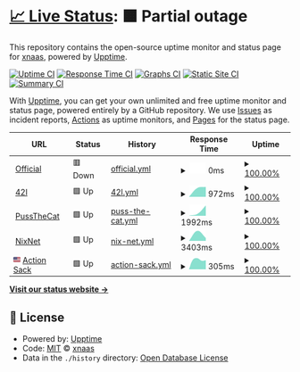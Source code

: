 # [📈 Live Status](https://xnaas.github.io/nitter-instances): <!--live status--> **🟧 Partial outage**

This repository contains the open-source uptime monitor and status page for [xnaas](https://xnaas.info/), powered by [Upptime](https://github.com/upptime/upptime).

[![Uptime CI](https://github.com/xnaas/nitter-instances/workflows/Uptime%20CI/badge.svg)](https://github.com/upptime/upptime/actions?query=workflow%3A%22Uptime+CI%22)
[![Response Time CI](https://github.com/xnaas/nitter-instances/workflows/Response%20Time%20CI/badge.svg)](https://github.com/upptime/upptime/actions?query=workflow%3A%22Response+Time+CI%22)
[![Graphs CI](https://github.com/xnaas/nitter-instances/workflows/Graphs%20CI/badge.svg)](https://github.com/upptime/upptime/actions?query=workflow%3A%22Graphs+CI%22)
[![Static Site CI](https://github.com/xnaas/nitter-instances/workflows/Static%20Site%20CI/badge.svg)](https://github.com/upptime/upptime/actions?query=workflow%3A%22Static+Site+CI%22)
[![Summary CI](https://github.com/xnaas/nitter-instances/workflows/Summary%20CI/badge.svg)](https://github.com/upptime/upptime/actions?query=workflow%3A%22Summary+CI%22)

With [Upptime](https://upptime.js.org), you can get your own unlimited and free uptime monitor and status page, powered entirely by a GitHub repository. We use [Issues](https://github.com/xnaas/nitter-instances/issues) as incident reports, [Actions](https://github.com/xnaas/nitter-instances/actions) as uptime monitors, and [Pages](https://xnaas.github.io/nitter-instances) for the status page.

<!--start: status pages-->
<!-- This summary is generated by Upptime (https://github.com/upptime/upptime) -->
<!-- Do not edit this manually, your changes will be overwritten -->
<!-- prettier-ignore -->
| URL | Status | History | Response Time | Uptime |
| --- | ------ | ------- | ------------- | ------ |
| <img alt="" src="https://favicons.githubusercontent.com/nitter.net" height="13"> [Official](https://nitter.net) | 🟥 Down | [official.yml](https://github.com/xnaas/nitter-instances/commits/HEAD/history/official.yml) | <details><summary><img alt="Response time graph" src="./graphs/official/response-time-week.png" height="20"> 0ms</summary><br><a href="https://xnaas.github.io/nitter-instances/history/official"><img alt="Response time 0" src="https://img.shields.io/endpoint?url=https%3A%2F%2Fraw.githubusercontent.com%2Fxnaas%2Fnitter-instances%2FHEAD%2Fapi%2Fofficial%2Fresponse-time.json"></a><br><a href="https://xnaas.github.io/nitter-instances/history/official"><img alt="24-hour response time 0" src="https://img.shields.io/endpoint?url=https%3A%2F%2Fraw.githubusercontent.com%2Fxnaas%2Fnitter-instances%2FHEAD%2Fapi%2Fofficial%2Fresponse-time-day.json"></a><br><a href="https://xnaas.github.io/nitter-instances/history/official"><img alt="7-day response time 0" src="https://img.shields.io/endpoint?url=https%3A%2F%2Fraw.githubusercontent.com%2Fxnaas%2Fnitter-instances%2FHEAD%2Fapi%2Fofficial%2Fresponse-time-week.json"></a><br><a href="https://xnaas.github.io/nitter-instances/history/official"><img alt="30-day response time 0" src="https://img.shields.io/endpoint?url=https%3A%2F%2Fraw.githubusercontent.com%2Fxnaas%2Fnitter-instances%2FHEAD%2Fapi%2Fofficial%2Fresponse-time-month.json"></a><br><a href="https://xnaas.github.io/nitter-instances/history/official"><img alt="1-year response time 0" src="https://img.shields.io/endpoint?url=https%3A%2F%2Fraw.githubusercontent.com%2Fxnaas%2Fnitter-instances%2FHEAD%2Fapi%2Fofficial%2Fresponse-time-year.json"></a></details> | <details><summary><a href="https://xnaas.github.io/nitter-instances/history/official">100.00%</a></summary><a href="https://xnaas.github.io/nitter-instances/history/official"><img alt="All-time uptime 100.00%" src="https://img.shields.io/endpoint?url=https%3A%2F%2Fraw.githubusercontent.com%2Fxnaas%2Fnitter-instances%2FHEAD%2Fapi%2Fofficial%2Fuptime.json"></a><br><a href="https://xnaas.github.io/nitter-instances/history/official"><img alt="24-hour uptime 100.00%" src="https://img.shields.io/endpoint?url=https%3A%2F%2Fraw.githubusercontent.com%2Fxnaas%2Fnitter-instances%2FHEAD%2Fapi%2Fofficial%2Fuptime-day.json"></a><br><a href="https://xnaas.github.io/nitter-instances/history/official"><img alt="7-day uptime 100.00%" src="https://img.shields.io/endpoint?url=https%3A%2F%2Fraw.githubusercontent.com%2Fxnaas%2Fnitter-instances%2FHEAD%2Fapi%2Fofficial%2Fuptime-week.json"></a><br><a href="https://xnaas.github.io/nitter-instances/history/official"><img alt="30-day uptime 100.00%" src="https://img.shields.io/endpoint?url=https%3A%2F%2Fraw.githubusercontent.com%2Fxnaas%2Fnitter-instances%2FHEAD%2Fapi%2Fofficial%2Fuptime-month.json"></a><br><a href="https://xnaas.github.io/nitter-instances/history/official"><img alt="1-year uptime 100.00%" src="https://img.shields.io/endpoint?url=https%3A%2F%2Fraw.githubusercontent.com%2Fxnaas%2Fnitter-instances%2FHEAD%2Fapi%2Fofficial%2Fuptime-year.json"></a></details>
| <img alt="" src="https://favicons.githubusercontent.com/nitter.42l.fr" height="13"> [42l](https://nitter.42l.fr) | 🟩 Up | [42l.yml](https://github.com/xnaas/nitter-instances/commits/HEAD/history/42l.yml) | <details><summary><img alt="Response time graph" src="./graphs/42l/response-time-week.png" height="20"> 972ms</summary><br><a href="https://xnaas.github.io/nitter-instances/history/42l"><img alt="Response time 972" src="https://img.shields.io/endpoint?url=https%3A%2F%2Fraw.githubusercontent.com%2Fxnaas%2Fnitter-instances%2FHEAD%2Fapi%2F42l%2Fresponse-time.json"></a><br><a href="https://xnaas.github.io/nitter-instances/history/42l"><img alt="24-hour response time 972" src="https://img.shields.io/endpoint?url=https%3A%2F%2Fraw.githubusercontent.com%2Fxnaas%2Fnitter-instances%2FHEAD%2Fapi%2F42l%2Fresponse-time-day.json"></a><br><a href="https://xnaas.github.io/nitter-instances/history/42l"><img alt="7-day response time 972" src="https://img.shields.io/endpoint?url=https%3A%2F%2Fraw.githubusercontent.com%2Fxnaas%2Fnitter-instances%2FHEAD%2Fapi%2F42l%2Fresponse-time-week.json"></a><br><a href="https://xnaas.github.io/nitter-instances/history/42l"><img alt="30-day response time 972" src="https://img.shields.io/endpoint?url=https%3A%2F%2Fraw.githubusercontent.com%2Fxnaas%2Fnitter-instances%2FHEAD%2Fapi%2F42l%2Fresponse-time-month.json"></a><br><a href="https://xnaas.github.io/nitter-instances/history/42l"><img alt="1-year response time 972" src="https://img.shields.io/endpoint?url=https%3A%2F%2Fraw.githubusercontent.com%2Fxnaas%2Fnitter-instances%2FHEAD%2Fapi%2F42l%2Fresponse-time-year.json"></a></details> | <details><summary><a href="https://xnaas.github.io/nitter-instances/history/42l">100.00%</a></summary><a href="https://xnaas.github.io/nitter-instances/history/42l"><img alt="All-time uptime 100.00%" src="https://img.shields.io/endpoint?url=https%3A%2F%2Fraw.githubusercontent.com%2Fxnaas%2Fnitter-instances%2FHEAD%2Fapi%2F42l%2Fuptime.json"></a><br><a href="https://xnaas.github.io/nitter-instances/history/42l"><img alt="24-hour uptime 100.00%" src="https://img.shields.io/endpoint?url=https%3A%2F%2Fraw.githubusercontent.com%2Fxnaas%2Fnitter-instances%2FHEAD%2Fapi%2F42l%2Fuptime-day.json"></a><br><a href="https://xnaas.github.io/nitter-instances/history/42l"><img alt="7-day uptime 100.00%" src="https://img.shields.io/endpoint?url=https%3A%2F%2Fraw.githubusercontent.com%2Fxnaas%2Fnitter-instances%2FHEAD%2Fapi%2F42l%2Fuptime-week.json"></a><br><a href="https://xnaas.github.io/nitter-instances/history/42l"><img alt="30-day uptime 100.00%" src="https://img.shields.io/endpoint?url=https%3A%2F%2Fraw.githubusercontent.com%2Fxnaas%2Fnitter-instances%2FHEAD%2Fapi%2F42l%2Fuptime-month.json"></a><br><a href="https://xnaas.github.io/nitter-instances/history/42l"><img alt="1-year uptime 100.00%" src="https://img.shields.io/endpoint?url=https%3A%2F%2Fraw.githubusercontent.com%2Fxnaas%2Fnitter-instances%2FHEAD%2Fapi%2F42l%2Fuptime-year.json"></a></details>
| <img alt="" src="https://favicons.githubusercontent.com/nitter.pussthecat.org" height="13"> [PussTheCat](https://nitter.pussthecat.org) | 🟩 Up | [puss-the-cat.yml](https://github.com/xnaas/nitter-instances/commits/HEAD/history/puss-the-cat.yml) | <details><summary><img alt="Response time graph" src="./graphs/puss-the-cat/response-time-week.png" height="20"> 1992ms</summary><br><a href="https://xnaas.github.io/nitter-instances/history/puss-the-cat"><img alt="Response time 1992" src="https://img.shields.io/endpoint?url=https%3A%2F%2Fraw.githubusercontent.com%2Fxnaas%2Fnitter-instances%2FHEAD%2Fapi%2Fpuss-the-cat%2Fresponse-time.json"></a><br><a href="https://xnaas.github.io/nitter-instances/history/puss-the-cat"><img alt="24-hour response time 1992" src="https://img.shields.io/endpoint?url=https%3A%2F%2Fraw.githubusercontent.com%2Fxnaas%2Fnitter-instances%2FHEAD%2Fapi%2Fpuss-the-cat%2Fresponse-time-day.json"></a><br><a href="https://xnaas.github.io/nitter-instances/history/puss-the-cat"><img alt="7-day response time 1992" src="https://img.shields.io/endpoint?url=https%3A%2F%2Fraw.githubusercontent.com%2Fxnaas%2Fnitter-instances%2FHEAD%2Fapi%2Fpuss-the-cat%2Fresponse-time-week.json"></a><br><a href="https://xnaas.github.io/nitter-instances/history/puss-the-cat"><img alt="30-day response time 1992" src="https://img.shields.io/endpoint?url=https%3A%2F%2Fraw.githubusercontent.com%2Fxnaas%2Fnitter-instances%2FHEAD%2Fapi%2Fpuss-the-cat%2Fresponse-time-month.json"></a><br><a href="https://xnaas.github.io/nitter-instances/history/puss-the-cat"><img alt="1-year response time 1992" src="https://img.shields.io/endpoint?url=https%3A%2F%2Fraw.githubusercontent.com%2Fxnaas%2Fnitter-instances%2FHEAD%2Fapi%2Fpuss-the-cat%2Fresponse-time-year.json"></a></details> | <details><summary><a href="https://xnaas.github.io/nitter-instances/history/puss-the-cat">100.00%</a></summary><a href="https://xnaas.github.io/nitter-instances/history/puss-the-cat"><img alt="All-time uptime 100.00%" src="https://img.shields.io/endpoint?url=https%3A%2F%2Fraw.githubusercontent.com%2Fxnaas%2Fnitter-instances%2FHEAD%2Fapi%2Fpuss-the-cat%2Fuptime.json"></a><br><a href="https://xnaas.github.io/nitter-instances/history/puss-the-cat"><img alt="24-hour uptime 100.00%" src="https://img.shields.io/endpoint?url=https%3A%2F%2Fraw.githubusercontent.com%2Fxnaas%2Fnitter-instances%2FHEAD%2Fapi%2Fpuss-the-cat%2Fuptime-day.json"></a><br><a href="https://xnaas.github.io/nitter-instances/history/puss-the-cat"><img alt="7-day uptime 100.00%" src="https://img.shields.io/endpoint?url=https%3A%2F%2Fraw.githubusercontent.com%2Fxnaas%2Fnitter-instances%2FHEAD%2Fapi%2Fpuss-the-cat%2Fuptime-week.json"></a><br><a href="https://xnaas.github.io/nitter-instances/history/puss-the-cat"><img alt="30-day uptime 100.00%" src="https://img.shields.io/endpoint?url=https%3A%2F%2Fraw.githubusercontent.com%2Fxnaas%2Fnitter-instances%2FHEAD%2Fapi%2Fpuss-the-cat%2Fuptime-month.json"></a><br><a href="https://xnaas.github.io/nitter-instances/history/puss-the-cat"><img alt="1-year uptime 100.00%" src="https://img.shields.io/endpoint?url=https%3A%2F%2Fraw.githubusercontent.com%2Fxnaas%2Fnitter-instances%2FHEAD%2Fapi%2Fpuss-the-cat%2Fuptime-year.json"></a></details>
| <img alt="" src="https://favicons.githubusercontent.com/nitter.nixnet.services" height="13"> [NixNet](https://nitter.nixnet.services) | 🟩 Up | [nix-net.yml](https://github.com/xnaas/nitter-instances/commits/HEAD/history/nix-net.yml) | <details><summary><img alt="Response time graph" src="./graphs/nix-net/response-time-week.png" height="20"> 3403ms</summary><br><a href="https://xnaas.github.io/nitter-instances/history/nix-net"><img alt="Response time 3403" src="https://img.shields.io/endpoint?url=https%3A%2F%2Fraw.githubusercontent.com%2Fxnaas%2Fnitter-instances%2FHEAD%2Fapi%2Fnix-net%2Fresponse-time.json"></a><br><a href="https://xnaas.github.io/nitter-instances/history/nix-net"><img alt="24-hour response time 3403" src="https://img.shields.io/endpoint?url=https%3A%2F%2Fraw.githubusercontent.com%2Fxnaas%2Fnitter-instances%2FHEAD%2Fapi%2Fnix-net%2Fresponse-time-day.json"></a><br><a href="https://xnaas.github.io/nitter-instances/history/nix-net"><img alt="7-day response time 3403" src="https://img.shields.io/endpoint?url=https%3A%2F%2Fraw.githubusercontent.com%2Fxnaas%2Fnitter-instances%2FHEAD%2Fapi%2Fnix-net%2Fresponse-time-week.json"></a><br><a href="https://xnaas.github.io/nitter-instances/history/nix-net"><img alt="30-day response time 3403" src="https://img.shields.io/endpoint?url=https%3A%2F%2Fraw.githubusercontent.com%2Fxnaas%2Fnitter-instances%2FHEAD%2Fapi%2Fnix-net%2Fresponse-time-month.json"></a><br><a href="https://xnaas.github.io/nitter-instances/history/nix-net"><img alt="1-year response time 3403" src="https://img.shields.io/endpoint?url=https%3A%2F%2Fraw.githubusercontent.com%2Fxnaas%2Fnitter-instances%2FHEAD%2Fapi%2Fnix-net%2Fresponse-time-year.json"></a></details> | <details><summary><a href="https://xnaas.github.io/nitter-instances/history/nix-net">100.00%</a></summary><a href="https://xnaas.github.io/nitter-instances/history/nix-net"><img alt="All-time uptime 100.00%" src="https://img.shields.io/endpoint?url=https%3A%2F%2Fraw.githubusercontent.com%2Fxnaas%2Fnitter-instances%2FHEAD%2Fapi%2Fnix-net%2Fuptime.json"></a><br><a href="https://xnaas.github.io/nitter-instances/history/nix-net"><img alt="24-hour uptime 100.00%" src="https://img.shields.io/endpoint?url=https%3A%2F%2Fraw.githubusercontent.com%2Fxnaas%2Fnitter-instances%2FHEAD%2Fapi%2Fnix-net%2Fuptime-day.json"></a><br><a href="https://xnaas.github.io/nitter-instances/history/nix-net"><img alt="7-day uptime 100.00%" src="https://img.shields.io/endpoint?url=https%3A%2F%2Fraw.githubusercontent.com%2Fxnaas%2Fnitter-instances%2FHEAD%2Fapi%2Fnix-net%2Fuptime-week.json"></a><br><a href="https://xnaas.github.io/nitter-instances/history/nix-net"><img alt="30-day uptime 100.00%" src="https://img.shields.io/endpoint?url=https%3A%2F%2Fraw.githubusercontent.com%2Fxnaas%2Fnitter-instances%2FHEAD%2Fapi%2Fnix-net%2Fuptime-month.json"></a><br><a href="https://xnaas.github.io/nitter-instances/history/nix-net"><img alt="1-year uptime 100.00%" src="https://img.shields.io/endpoint?url=https%3A%2F%2Fraw.githubusercontent.com%2Fxnaas%2Fnitter-instances%2FHEAD%2Fapi%2Fnix-net%2Fuptime-year.json"></a></details>
| <img alt="" src="https://raw.githubusercontent.com/kreativekorp/vexillo/master/artwork/vexillo/pvb160/us.png" height="13"> [Action Sack](https://nitter.actionsack.com) | 🟩 Up | [action-sack.yml](https://github.com/xnaas/nitter-instances/commits/HEAD/history/action-sack.yml) | <details><summary><img alt="Response time graph" src="./graphs/action-sack/response-time-week.png" height="20"> 305ms</summary><br><a href="https://xnaas.github.io/nitter-instances/history/action-sack"><img alt="Response time 305" src="https://img.shields.io/endpoint?url=https%3A%2F%2Fraw.githubusercontent.com%2Fxnaas%2Fnitter-instances%2FHEAD%2Fapi%2Faction-sack%2Fresponse-time.json"></a><br><a href="https://xnaas.github.io/nitter-instances/history/action-sack"><img alt="24-hour response time 305" src="https://img.shields.io/endpoint?url=https%3A%2F%2Fraw.githubusercontent.com%2Fxnaas%2Fnitter-instances%2FHEAD%2Fapi%2Faction-sack%2Fresponse-time-day.json"></a><br><a href="https://xnaas.github.io/nitter-instances/history/action-sack"><img alt="7-day response time 305" src="https://img.shields.io/endpoint?url=https%3A%2F%2Fraw.githubusercontent.com%2Fxnaas%2Fnitter-instances%2FHEAD%2Fapi%2Faction-sack%2Fresponse-time-week.json"></a><br><a href="https://xnaas.github.io/nitter-instances/history/action-sack"><img alt="30-day response time 305" src="https://img.shields.io/endpoint?url=https%3A%2F%2Fraw.githubusercontent.com%2Fxnaas%2Fnitter-instances%2FHEAD%2Fapi%2Faction-sack%2Fresponse-time-month.json"></a><br><a href="https://xnaas.github.io/nitter-instances/history/action-sack"><img alt="1-year response time 305" src="https://img.shields.io/endpoint?url=https%3A%2F%2Fraw.githubusercontent.com%2Fxnaas%2Fnitter-instances%2FHEAD%2Fapi%2Faction-sack%2Fresponse-time-year.json"></a></details> | <details><summary><a href="https://xnaas.github.io/nitter-instances/history/action-sack">100.00%</a></summary><a href="https://xnaas.github.io/nitter-instances/history/action-sack"><img alt="All-time uptime 100.00%" src="https://img.shields.io/endpoint?url=https%3A%2F%2Fraw.githubusercontent.com%2Fxnaas%2Fnitter-instances%2FHEAD%2Fapi%2Faction-sack%2Fuptime.json"></a><br><a href="https://xnaas.github.io/nitter-instances/history/action-sack"><img alt="24-hour uptime 100.00%" src="https://img.shields.io/endpoint?url=https%3A%2F%2Fraw.githubusercontent.com%2Fxnaas%2Fnitter-instances%2FHEAD%2Fapi%2Faction-sack%2Fuptime-day.json"></a><br><a href="https://xnaas.github.io/nitter-instances/history/action-sack"><img alt="7-day uptime 100.00%" src="https://img.shields.io/endpoint?url=https%3A%2F%2Fraw.githubusercontent.com%2Fxnaas%2Fnitter-instances%2FHEAD%2Fapi%2Faction-sack%2Fuptime-week.json"></a><br><a href="https://xnaas.github.io/nitter-instances/history/action-sack"><img alt="30-day uptime 100.00%" src="https://img.shields.io/endpoint?url=https%3A%2F%2Fraw.githubusercontent.com%2Fxnaas%2Fnitter-instances%2FHEAD%2Fapi%2Faction-sack%2Fuptime-month.json"></a><br><a href="https://xnaas.github.io/nitter-instances/history/action-sack"><img alt="1-year uptime 100.00%" src="https://img.shields.io/endpoint?url=https%3A%2F%2Fraw.githubusercontent.com%2Fxnaas%2Fnitter-instances%2FHEAD%2Fapi%2Faction-sack%2Fuptime-year.json"></a></details>

<!--end: status pages-->

[**Visit our status website →**](https://xnaas.github.io/nitter-instances)

## 📄 License

- Powered by: [Upptime](https://github.com/upptime/upptime)
- Code: [MIT](./LICENSE) © [xnaas](https://xnaas.info/)
- Data in the `./history` directory: [Open Database License](https://opendatacommons.org/licenses/odbl/1-0/)
